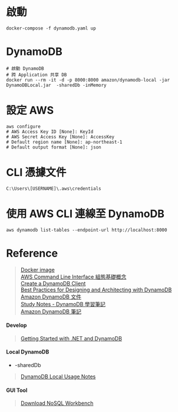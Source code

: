 # 啟動
```
docker-compose -f dynamodb.yaml up
```

# DynamoDB
```
# 啟動 DynamoDB
# 跨 Application 共享 DB
docker run --rm -it -d -p 8000:8000 amazon/dynamodb-local -jar DynamoDBLocal.jar  -sharedDb -inMemory
```

# 設定 AWS
```
aws configure
# AWS Access Key ID [None]: KeyId
# AWS Secret Access Key [None]: AccessKey
# Default region name [None]: ap-northeast-1
# Default output format [None]: json
```

# CLI 憑據文件 
```
C:\Users\[USERNAME]\.aws\credentials
```

# 使用 AWS CLI 連線至 DynamoDB
```
aws dynamodb list-tables --endpoint-url http://localhost:8000
```

# Reference
> [Docker image](https://hub.docker.com/r/cnadiminti/dynamodb-local/)  
> [AWS Command Line Interface 組態基礎概念](https://docs.aws.amazon.com/zh_tw/cli/latest/userguide/cli-configure-quickstart.html)  
> [Create a DynamoDB Client](https://docs.aws.amazon.com/amazondynamodb/latest/developerguide/GettingStarted.NET.01.html)  
> [Best Practices for Designing and Architecting with DynamoDB](https://docs.aws.amazon.com/amazondynamodb/latest/developerguide/best-practices.html)  
> [Amazon DynamoDB 文件](https://docs.aws.amazon.com/dynamodb/index.html)  
> [Study Notes - DynamoDB 學習筆記](https://rickhw.github.io/2016/08/17/AWS/Study-Notes-DynamoDB/)  
> [Amazon DynamoDB 筆記](https://blog.gslin.org/archives/2015/01/14/5534/amazon-dynamodb-%E7%AD%86%E8%A8%98/)  

#### Develop
> [Getting Started with .NET and DynamoDB](https://docs.aws.amazon.com/amazondynamodb/latest/developerguide/GettingStarted.NET.html)  

#### Local DynamoDB
- -sharedDb
> [DynamoDB Local Usage Notes](https://docs.aws.amazon.com/amazondynamodb/latest/developerguide/DynamoDBLocal.UsageNotes.html)

#### GUI Tool
> [Download NoSQL Workbench](https://docs.aws.amazon.com/amazondynamodb/latest/developerguide/workbench.settingup.html)